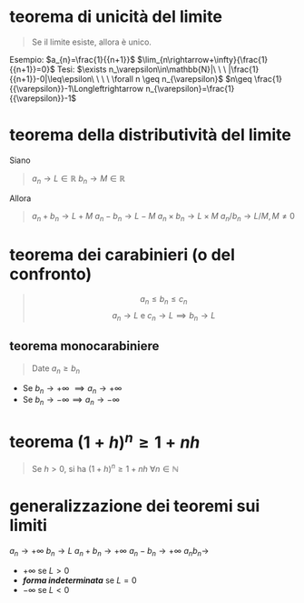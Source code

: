 # teorema di unicità del limite
> Se il limite esiste, allora è unico.

Esempio: $a_{n}=\frac{1}{{n+1}}$
$\lim_{n\rightarrow+\infty}{\frac{1}{{n+1}}=0}$
Tesi: $\exists n_\varepsilon\in\mathbb{N}|\ \ \ |\frac{1}{{n+1}}-0|\leq\epsilon\ \ \ \ \forall n \geq n_{\varepsilon}$
$n\geq \frac{1}{{\varepsilon}}-1\Longleftrightarrow n_{\varepsilon}=\frac{1}{{\varepsilon}}-1$
# teorema della distributività del limite
Siano
> $a_{n} \rightarrow L \in \mathbb{R}$
$b_{n}\rightarrow M \in \mathbb{R}$

Allora
>$a_n+b_n\rightarrow L+M$
$a_n-b_n\rightarrow L-M$
$a_n\times b_n\rightarrow L\times M$
$a_n/b_n\rightarrow L/M,M\neq0$

# teorema dei carabinieri (o del confronto)
>$$a_{n} \leq b_{n} \leq c_{n}$$
>$$a_{n}\rightarrow L \text{ e } c_{n}\rightarrow L \implies b_{n} \rightarrow L$$
## teorema monocarabiniere
> Date $a_{n}\geq b_{n}$
- Se $b_{n}\rightarrow+\infty\ \implies a_{n}\rightarrow+\infty$
- Se $b_{n}\rightarrow-\infty \implies a_{n}\rightarrow-\infty$
# teorema $(1+h)^{n}\geq1+nh$
> Se $h>0$, si ha $(1+h)^{n}\geq1+nh \ \forall n \in \mathbb{N}$

# generalizzazione dei teoremi sui limiti
$a_n\rightarrow+\infty$
$b_n\rightarrow L$
$a_n+b_n\rightarrow+\infty$
$a_n-b_n\rightarrow+\infty$
$a_{n}b_n\rightarrow$
- $+\infty\text{ se }L>0$
- ***forma indeterminata*** se $L = 0$
- $-\infty \text{ se } L<0$

